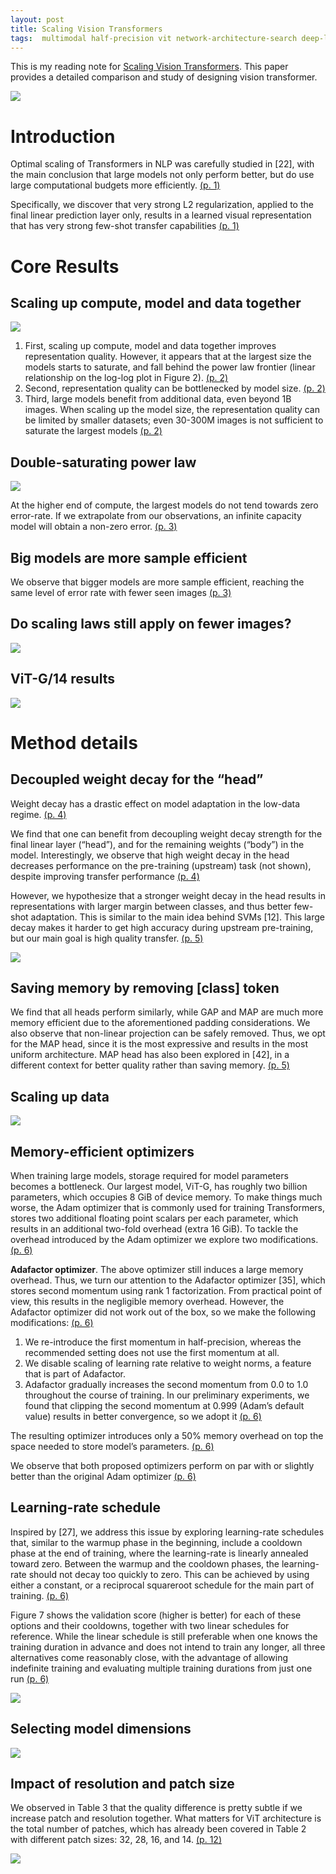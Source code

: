 ```yaml
---
layout: post
title: Scaling Vision Transformers
tags:  multimodal half-precision vit network-architecture-search deep-learning review adam transformer weight-decay adafactor
---
```


This is my reading note for [Scaling Vision Transformers](http://arxiv.org/abs/2106.04560). This paper provides a detailed comparison and study of designing vision transformer.

![](https://raw.githubusercontent.com/zhangtemplar/zhangtemplar.github.io/master/uPic/zhaiScalingVisionTransformers2022-1-x306-y388.png) 

# Introduction
Optimal scaling of Transformers in NLP was carefully studied in [22], with the main conclusion that large models not only perform better, but do use large computational budgets more efficiently. [(p. 1)](zotero://open-pdf/library/items/7HV2QZEH?page=1&annotation=PMLS7F4F)

Specifically, we discover that very strong L2 regularization, applied to the final linear prediction layer only, results in a learned visual representation that has very strong few-shot transfer capabilities [(p. 1)](zotero://open-pdf/library/items/7HV2QZEH?page=1&annotation=QMX8CE8K)

# Core Results
## Scaling up compute, model and data together
![](https://raw.githubusercontent.com/zhangtemplar/zhangtemplar.github.io/master/uPic/zhaiScalingVisionTransformers2022-2-x47-y459.png) 

1. First, scaling up compute, model and data together improves representation quality. However, it appears that at the largest size the models starts to saturate, and fall behind the power law frontier (linear relationship on the log-log plot in Figure 2). [(p. 2)](zotero://open-pdf/library/items/7HV2QZEH?page=2&annotation=NKQJ8PGI)
2. Second, representation quality can be bottlenecked by model size. [(p. 2)](zotero://open-pdf/library/items/7HV2QZEH?page=2&annotation=CX7NZBLB)
3. Third, large models benefit from additional data, even beyond 1B images. When scaling up the model size, the representation quality can be limited by smaller datasets; even 30-300M images is not sufficient to saturate the largest models [(p. 2)](zotero://open-pdf/library/items/7HV2QZEH?page=2&annotation=I3P727SR)

## Double-saturating power law
![](https://raw.githubusercontent.com/zhangtemplar/zhangtemplar.github.io/master/uPic/zhaiScalingVisionTransformers2022-3-x46-y527.png) 

At the higher end of compute, the largest models do not tend towards zero error-rate. If we extrapolate from our observations, an infinite capacity model will obtain a non-zero error. [(p. 3)](zotero://open-pdf/library/items/7HV2QZEH?page=3&annotation=EIRDDZQ6)

## Big models are more sample efficient
We observe that bigger models are more sample efficient, reaching the same level of error rate with fewer seen images [(p. 3)](zotero://open-pdf/library/items/7HV2QZEH?page=3&annotation=XAK4ZAQ7)

## Do scaling laws still apply on fewer images?
![](https://raw.githubusercontent.com/zhangtemplar/zhangtemplar.github.io/master/uPic/zhaiScalingVisionTransformers2022-3-x304-y77.png) 

## ViT-G/14 results
![](https://raw.githubusercontent.com/zhangtemplar/zhangtemplar.github.io/master/uPic/zhaiScalingVisionTransformers2022-4-x49-y573.png) 

# Method details
## Decoupled weight decay for the “head”
Weight decay has a drastic effect on model adaptation in the low-data regime. [(p. 4)](zotero://open-pdf/library/items/7HV2QZEH?page=4&annotation=649DRGZV)

We find that one can benefit from decoupling weight decay strength for the final linear layer (“head”), and for the remaining weights (“body”) in the model. Interestingly, we observe that high weight decay in the head decreases performance on the pre-training (upstream) task (not shown), despite improving transfer performance [(p. 4)](zotero://open-pdf/library/items/7HV2QZEH?page=4&annotation=UXJT7E9X)

However, we hypothesize that a stronger weight decay in the head results in representations with larger margin between classes, and thus better few-shot adaptation. This is similar to the main idea behind SVMs [12]. This large decay makes it harder to get high accuracy during upstream pre-training, but our main goal is high quality transfer. [(p. 5)](zotero://open-pdf/library/items/7HV2QZEH?page=5&annotation=D2ZUJSXK)

![](https://raw.githubusercontent.com/zhangtemplar/zhangtemplar.github.io/master/uPic/zhaiScalingVisionTransformers2022-5-x44-y499.png) 

## Saving memory by removing [class] token
We find that all heads perform similarly, while GAP and MAP are much more memory efficient due to the aforementioned padding considerations. We also observe that non-linear projection can be safely removed. Thus, we opt for the MAP head, since it is the most expressive and results in the most uniform architecture. MAP head has also been explored in [42], in a different context for better quality rather than saving memory. [(p. 5)](zotero://open-pdf/library/items/7HV2QZEH?page=5&annotation=JGMUYNHT)

## Scaling up data
![](https://raw.githubusercontent.com/zhangtemplar/zhangtemplar.github.io/master/uPic/zhaiScalingVisionTransformers2022-6-x40-y537.png) 

## Memory-efficient optimizers
When training large models, storage required for model parameters becomes a bottleneck. Our largest model, ViT-G, has roughly two billion parameters, which occupies 8 GiB of device memory. To make things much worse, the Adam optimizer that is commonly used for training Transformers, stores two additional floating point scalars per each parameter, which results in an additional two-fold overhead (extra 16 GiB). To tackle the overhead introduced by the Adam optimizer we explore two modifications. [(p. 6)](zotero://open-pdf/library/items/7HV2QZEH?page=6&annotation=CLDMRQHK)

**Adafactor optimizer**. The above optimizer still induces a large memory overhead. Thus, we turn our attention to the Adafactor optimizer [35], which stores second momentum using rank 1 factorization. From practical point of view, this results in the negligible memory overhead. However, the Adafactor optimizer did not work out of the box, so we make the following modifications: [(p. 6)](zotero://open-pdf/library/items/7HV2QZEH?page=6&annotation=ZM49AIQN)

1. We re-introduce the first momentum in half-precision, whereas the recommended setting does not use the first momentum at all. 
2. We disable scaling of learning rate relative to weight norms, a feature that is part of Adafactor. 
3. Adafactor gradually increases the second momentum from 0.0 to 1.0 throughout the course of training. In our preliminary experiments, we found that clipping the second momentum at 0.999 (Adam’s default value) results in better convergence, so we adopt it [(p. 6)](zotero://open-pdf/library/items/7HV2QZEH?page=6&annotation=GN5QFLQ9)

The resulting optimizer introduces only a 50% memory overhead on top the space needed to store model’s parameters. [(p. 6)](zotero://open-pdf/library/items/7HV2QZEH?page=6&annotation=BCEDBM84)

We observe that both proposed optimizers perform on par with or slightly better than the original Adam optimizer [(p. 6)](zotero://open-pdf/library/items/7HV2QZEH?page=6&annotation=TI9NB3GG)

## Learning-rate schedule
Inspired by [27], we address this issue by exploring learning-rate schedules that, similar to the warmup phase in the beginning, include a cooldown phase at the end of training, where the learning-rate is linearly annealed toward zero. Between the warmup and the cooldown phases, the learning-rate should not decay too quickly to zero. This can be achieved by using either a constant, or a reciprocal squareroot schedule for the main part of training. [(p. 6)](zotero://open-pdf/library/items/7HV2QZEH?page=6&annotation=MV5K2HVM)

Figure 7 shows the validation score (higher is better) for each of these options and their cooldowns, together with two linear schedules for reference. While the linear schedule is still preferable when one knows the training duration in advance and does not intend to train any longer, all three alternatives come reasonably close, with the advantage of allowing indefinite training and evaluating multiple training durations from just one run [(p. 6)](zotero://open-pdf/library/items/7HV2QZEH?page=6&annotation=P2R59ARJ)

![](https://raw.githubusercontent.com/zhangtemplar/zhangtemplar.github.io/master/uPic/zhaiScalingVisionTransformers2022-7-x44-y517.png) 

## Selecting model dimensions
![](https://raw.githubusercontent.com/zhangtemplar/zhangtemplar.github.io/master/uPic/zhaiScalingVisionTransformers2022-7-x307-y507.png) 

## Impact of resolution and patch size
We observed in Table 3 that the quality difference is pretty subtle if we increase patch and resolution together. What matters for ViT architecture is the total number of patches, which has already been covered in Table 2 with different patch sizes: 32, 28, 16, and 14. [(p. 12)](zotero://open-pdf/library/items/7HV2QZEH?page=12&annotation=YA5535AE)

![](https://raw.githubusercontent.com/zhangtemplar/zhangtemplar.github.io/master/uPic/zhaiScalingVisionTransformers2022-12-x47-y334.png) 
